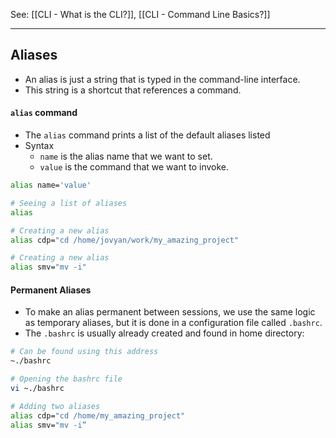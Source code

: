 See: [[CLI - What is the CLI?]], [[CLI - Command Line Basics?]]

---

## Aliases
* An alias is just a string that is typed in the command-line interface. 
* This string is a shortcut that references a command. 

#### `alias` command
* The `alias` command prints a list of the default aliases listed
* Syntax
	* `name` is the alias name that we want to set.
	* `value` is the command that we want to invoke. 
```bash
alias name='value'
```

```bash
# Seeing a list of aliases
alias

# Creating a new alias
alias cdp="cd /home/jovyan/work/my_amazing_project"

# Creating a new alias
alias smv="mv -i"
```

#### Permanent Aliases
* To make an alias permanent between sessions, we use the same logic as temporary aliases, but it is done in a configuration file called `.bashrc`.
* The `.bashrc` is usually already created and found in home directory:
```bash
# Can be found using this address
~./bashrc
```

```bash
# Opening the bashrc file
vi ~./bashrc

# Adding two aliases
alias cdp="cd /home/my_amazing_project"
alias smv="mv -i”

```